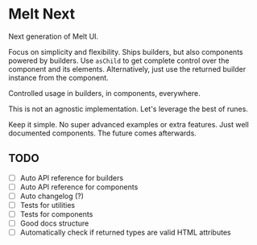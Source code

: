 # Melt Next

Next generation of Melt UI.

Focus on simplicity and flexibility. Ships builders, but also components powered by builders.
Use `asChild` to get complete control over the component and its elements.
Alternatively, just use the returned builder instance from the component.

Controlled usage in builders, in components, everywhere.

This is not an agnostic implementation. Let's leverage the best of runes.

Keep it simple. No super advanced examples or extra features. Just well documented components.
The future comes afterwards.

## TODO

- [ ] Auto API reference for builders
- [ ] Auto API reference for components
- [ ] Auto changelog (?)
- [ ] Tests for utilities
- [ ] Tests for components
- [ ] Good docs structure
- [ ] Automatically check if returned types are valid HTML attributes
